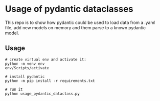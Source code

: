 # Usage of pydantic dataclasses

This repo is to show how pydantic could be used to load data from a .yaml file, add new models on memory and them parse to a known pydantic model.

## Usage

```shell
# create virtual env and activate it:
python -m venv env
env/Scripts/activate

# install pydantic
python -m pip install -r requirements.txt

# run it
python usage_pydantic_dataclass.py
```
